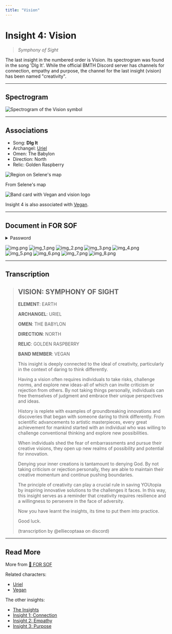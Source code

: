 ```yaml
---
title: "Vision"
---
```

# Insight 4: Vision

> *Symphony of Sight*

The last insight in the numbered order is Vision. Its spectrogram was found in the song 'DIg It'. 
While the official BMTH Discord server has channels for connection, empathy and purpose, the channel 
for the last insight (vision) has been named "creativity".

***

## Spectrogram

![Spectrogram of the Vision symbol](../../Resources/lore/insights/vision/vision_spectogram.png)

***

## Associations

- Song: **DIg It**
- Archangel: [Uriel](../characters/uriel)
- Omen: The Babylon
- Direction: North
- Relic: Golden Raspberry

![Region on Selene's map](../../Resources/lore/insights/vision/vision-selenes-map.png)

From Selene's map

![Band card with Vegan and vision logo](../../Resources/characters/band-cards.png)

Insight 4 is also associated with [Vegan](../characters/vegan.md).

***

## Document in FOR SOF

<details class="password">
  <summary>Password</summary>

vision
</details>

![img.png](../../Resources/lore/insights/vision/img.png)
![img_1.png](../../Resources/lore/insights/vision/img_1.png)
![img_2.png](../../Resources/lore/insights/vision/img_2.png)
![img_3.png](../../Resources/lore/insights/vision/img_3.png)
![img_4.png](../../Resources/lore/insights/vision/img_4.png)
![img_5.png](../../Resources/lore/insights/vision/img_5.png)
![img_6.png](../../Resources/lore/insights/vision/img_6.png)
![img_7.png](../../Resources/lore/insights/vision/img_7.png)
![img_8.png](../../Resources/lore/insights/vision/img_8.png)

***

## Transcription

> ## VISION: SYMPHONY OF SIGHT 
>
> **ELEMENT**: EARTH
> 
> **ARCHANGEL**: URIEL
> 
> **OMEN**: THE BABYLON
> 
> **DIRECTION**: NORTH
> 
> **RELIC**: GOLDEN RASPBERRY
> 
> **BAND MEMBER**: VEGAN
>
> This insight is deeply connected to the ideal of creativity, particularly in the context of daring to think differently. 
>
> Having a vision often requires individuals to take risks, challenge norms, and explore new ideas-all of which can invite criticism or rejection from others. By not taking things personally, individuals can free themselves of judgment and embrace their unique perspectives and ideas.
>
> History is replete with examples of groundbreaking innovations and discoveries that began with someone daring to think differently. From scientific advancements to artistic masterpieces, every great achievement for mankind started with an individual who was willing to challenge conventional thinking and explore new possibilities.
>
> When individuals shed the fear of embarrassments and pursue their creative visions, they open up new realms of possibility and potential for innovation.
>
> Denying your inner creations is tantamount to denying God. By not taking criticism or rejection personally, they are able to maintain their creative momentum and continue pushing boundaries.
>
> The principle of creativity can play a crucial rule in saving YOUtopia by inspiring innovative solutions to the challenges it faces. In this way, this insight serves as a reminder that creativity requires resilience and a willingness to persevere in the face of adversity.
>
> Now you have learnt the insights, its time to put them into practice.
>
> Good luck.
>
> (transcription by @elliecoptaaa on discord)

***

## Read More

More from [📁 FOR SOF](../files/for-sof)

Related characters:

- [Uriel](../characters/uriel)
- [Vegan](../characters/vegan)

The other insights:

- [The Insights](insights)
- [Insight 1: Connection](insight1-connection)
- [Insight 2: Empathy](insight2-empathy)
- [Insight 3: Purpose](insight3-purpose)
